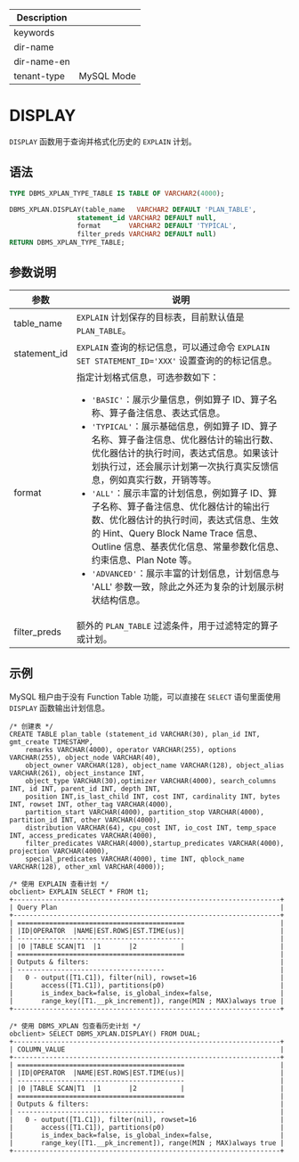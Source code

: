 | Description   |                 |
|---------------|-----------------|
| keywords      |                 |
| dir-name      |                 |
| dir-name-en   |                 |
| tenant-type   | MySQL Mode      |

# DISPLAY

`DISPLAY` 函数用于查询并格式化历史的 `EXPLAIN` 计划。

## 语法

```sql
TYPE DBMS_XPLAN_TYPE_TABLE IS TABLE OF VARCHAR2(4000);

DBMS_XPLAN.DISPLAY(table_name   VARCHAR2 DEFAULT 'PLAN_TABLE',
                 statement_id VARCHAR2 DEFAULT null,
                 format       VARCHAR2 DEFAULT 'TYPICAL',
                 filter_preds VARCHAR2 DEFAULT null)
RETURN DBMS_XPLAN_TYPE_TABLE;
```

## 参数说明

| 参数 | 说明 |
| --- | --- |
| table_name | `EXPLAIN` 计划保存的目标表，目前默认值是 `PLAN_TABLE`。 |
| statement_id | `EXPLAIN` 查询的标记信息，可以通过命令 `EXPLAIN SET STATEMENT_ID='XXX'` 设置查询的的标记信息。 |
| format | 指定计划格式信息，可选参数如下：<ul><li>`'BASIC'`：展示少量信息，例如算子 ID、算子名称、算子备注信息、表达式信息。</li><li> `'TYPICAL'`：展示基础信息，例如算子 ID、算子名称、算子备注信息、优化器估计的输出行数、优化器估计的执行时间，表达式信息。如果该计划执行过，还会展示计划第一次执行真实反馈信息，例如真实行数，开销等等。</li><li> `'ALL'`：展示丰富的计划信息，例如算子 ID、算子名称、算子备注信息、优化器估计的输出行数、优化器估计的执行时间，表达式信息、生效的 Hint、Query Block Name Trace 信息、Outline 信息、基表优化信息、常量参数化信息、约束信息、Plan Note 等。</li><li> `'ADVANCED'`：展示丰富的计划信息，计划信息与 'ALL' 参数一致，除此之外还为复杂的计划展示树状结构信息。</li></ul>|
| filter_preds | 额外的 `PLAN_TABLE` 过滤条件，用于过滤特定的算子或计划。 |

## 示例

MySQL 租户由于没有 Function Table 功能，可以直接在 `SELECT` 语句里面使用 `DISPLAY` 函数输出计划信息。

```shell
/* 创建表 */
CREATE TABLE plan_table (statement_id VARCHAR(30), plan_id INT, gmt_create TIMESTAMP,
    remarks VARCHAR(4000), operator VARCHAR(255), options VARCHAR(255), object_node VARCHAR(40),
    object_owner VARCHAR(128), object_name VARCHAR(128), object_alias VARCHAR(261), object_instance INT,
    object_type VARCHAR(30),optimizer VARCHAR(4000), search_columns INT, id INT, parent_id INT, depth INT,
    position INT,is_last_child INT, cost INT, cardinality INT, bytes INT, rowset INT, other_tag VARCHAR(4000),
    partition_start VARCHAR(4000), partition_stop VARCHAR(4000), partition_id INT, other VARCHAR(4000),
    distribution VARCHAR(64), cpu_cost INT, io_cost INT, temp_space INT, access_predicates VARCHAR(4000),
    filter_predicates VARCHAR(4000),startup_predicates VARCHAR(4000), projection VARCHAR(4000),
    special_predicates VARCHAR(4000), time INT, qblock_name VARCHAR(128), other_xml VARCHAR(4000));

/* 使用 EXPLAIN 查看计划 */
obclient> EXPLAIN SELECT * FROM t1;
+-------------------------------------------------------------------+
| Query Plan                                                        |
+-------------------------------------------------------------------+
| ==========================================                        |
| |ID|OPERATOR  |NAME|EST.ROWS|EST.TIME(us)|                        |
| ------------------------------------------                        |
| |0 |TABLE SCAN|T1  |1       |2           |                        |
| ==========================================                        |
| Outputs & filters:                                                |
| -------------------------------------                             |
|   0 - output([T1.C1]), filter(nil), rowset=16                     |
|       access([T1.C1]), partitions(p0)                             |
|       is_index_back=false, is_global_index=false,                 |
|       range_key([T1.__pk_increment]), range(MIN ; MAX)always true |
+-------------------------------------------------------------------+

/* 使用 DBMS_XPLAN 包查看历史计划 */
obclient> SELECT DBMS_XPLAN.DISPLAY() FROM DUAL;
+-------------------------------------------------------------------+
| COLUMN_VALUE                                                      |
+-------------------------------------------------------------------+
| ==========================================                        |
| |ID|OPERATOR  |NAME|EST.ROWS|EST.TIME(us)|                        |
| ------------------------------------------                        |
| |0 |TABLE SCAN|T1  |1       |2           |                        |
| ==========================================                        |
| Outputs & filters:                                                |
| -------------------------------------                             |
|   0 - output([T1.C1]), filter(nil), rowset=16                     |
|       access([T1.C1]), partitions(p0)                             |
|       is_index_back=false, is_global_index=false,                 |
|       range_key([T1.__pk_increment]), range(MIN ; MAX)always true |
+-------------------------------------------------------------------+
```